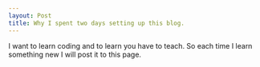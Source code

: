 ```yaml
---
layout: Post
title: Why I spent two days setting up this blog. 
---
```

I want to learn coding and to learn you have to teach. So each time I learn something new I will post it to this page. 
